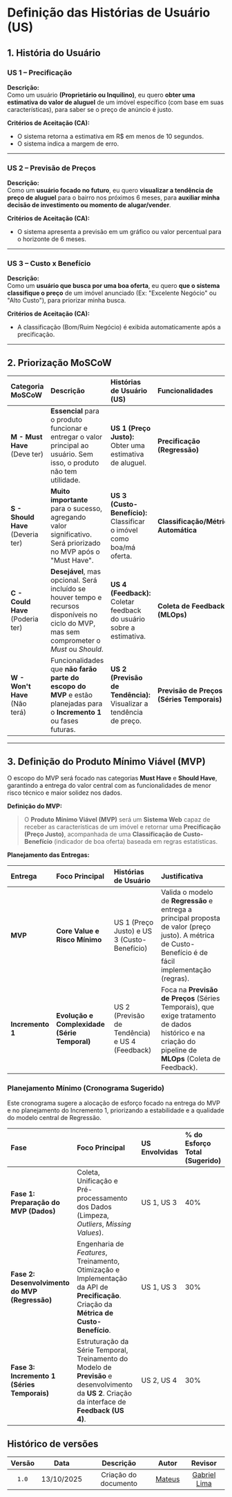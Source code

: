 # Definição das Histórias de Usuário (US)

## 1. História do Usuário

### **US 1 – Precificação**

**Descrição:**  
Como um usuário **(Proprietário ou Inquilino)**, eu quero **obter uma estimativa do valor de aluguel** de um imóvel específico (com base em suas características), para saber se o preço de anúncio é justo.  

**Critérios de Aceitação (CA):**  
- O sistema retorna a estimativa em R$ em menos de 10 segundos.  
- O sistema indica a margem de erro.  

---

### **US 2 – Previsão de Preços**

**Descrição:**  
Como um **usuário focado no futuro**, eu quero **visualizar a tendência de preço de aluguel** para o bairro nos próximos 6 meses, para **auxiliar minha decisão de investimento ou momento de alugar/vender**.  

**Critérios de Aceitação (CA):**  
- O sistema apresenta a previsão em um gráfico ou valor percentual para o horizonte de 6 meses.  

---

### **US 3 – Custo x Benefício**

**Descrição:**  
Como um **usuário que busca por uma boa oferta**, eu quero **que o sistema classifique o preço** de um imóvel anunciado (Ex: "Excelente Negócio" ou "Alto Custo"), para priorizar minha busca.  

**Critérios de Aceitação (CA):**  
- A classificação (Bom/Ruim Negócio) é exibida automaticamente após a precificação.  

---

## 2. Priorização MoSCoW


| Categoria MoSCoW | Descrição | Histórias de Usuário (US) | Funcionalidades |
| :--- | :--- | :--- | :--- |
| **M - Must Have** (Deve ter) | **Essencial** para o produto funcionar e entregar o valor principal ao usuário. Sem isso, o produto não tem utilidade. | **US 1 (Preço Justo):** Obter uma estimativa de aluguel. | **Precificação (Regressão)** |
| **S - Should Have** (Deveria ter) | **Muito importante** para o sucesso, agregando valor significativo. Será priorizado no MVP após o "Must Have". | **US 3 (Custo-Benefício):** Classificar o imóvel como boa/má oferta. | **Classificação/Métrica Automática** |
| **C - Could Have** (Poderia ter) | **Desejável**, mas opcional. Será incluído se houver tempo e recursos disponíveis no ciclo do MVP, mas sem comprometer o *Must* ou *Should*. | **US 4 (Feedback):** Coletar feedback do usuário sobre a estimativa. | **Coleta de Feedback (MLOps)** |
| **W - Won't Have** (Não terá) | Funcionalidades que **não farão parte do escopo do MVP** e estão planejadas para o **Incremento 1** ou fases futuras. | **US 2 (Previsão de Tendência):** Visualizar a tendência de preço. | **Previsão de Preços (Séries Temporais)** |

---

## 3. Definição do Produto Mínimo Viável (MVP)

O escopo do MVP será focado nas categorias **Must Have** e **Should Have**, garantindo a entrega do valor central com as funcionalidades de menor risco técnico e maior solidez nos dados.

**Definição do MVP:**

> O **Produto Mínimo Viável (MVP)** será um **Sistema Web** capaz de receber as características de um imóvel e retornar uma **Precificação (Preço Justo)**, acompanhada de uma **Classificação de Custo-Benefício** (indicador de boa oferta) baseada em regras estatísticas.

**Planejamento das Entregas:**

| Entrega | Foco Principal | Histórias de Usuário | Justificativa |
| :--- | :--- | :--- | :--- |
| **MVP** | **Core Value e Risco Mínimo** | US 1 (Preço Justo) e US 3 (Custo-Benefício) | Valida o modelo de **Regressão** e entrega a principal proposta de valor (preço justo). A métrica de Custo-Benefício é de fácil implementação (regras). |
| **Incremento 1** | **Evolução e Complexidade (Série Temporal)** | US 2 (Previsão de Tendência) e US 4 (Feedback) | Foca na **Previsão de Preços** (Séries Temporais), que exige tratamento de dados histórico e na criação do pipeline de **MLOps** (Coleta de Feedback). |

### Planejamento Mínimo (Cronograma Sugerido)

Este cronograma sugere a alocação de esforço focado na entrega do MVP e no planejamento do Incremento 1, priorizando a estabilidade e a qualidade do modelo central de Regressão.

| Fase | Foco Principal | US Envolvidas | % do Esforço Total (Sugerido) |
| :--- | :--- | :--- | :--- |
| **Fase 1: Preparação do MVP (Dados)** | Coleta, Unificação e Pré-processamento dos Dados (Limpeza, *Outliers*, *Missing Values*). | US 1, US 3 | 40% |
| **Fase 2: Desenvolvimento do MVP (Regressão)** | Engenharia de *Features*, Treinamento, Otimização e Implementação da API de **Precificação**. Criação da **Métrica de Custo-Benefício**. | US 1, US 3 | 30% |
| **Fase 3: Incremento 1 (Séries Temporais)** | Estruturação da Série Temporal, Treinamento do Modelo de **Previsão** e desenvolvimento da **US 2**. Criação da interface de **Feedback (US 4)**. | US 2, US 4 | 30% |

## Histórico de versões
| Versão | Data | Descrição | Autor | Revisor
| :-: | :-: | :-: | :-: | :-:|
|`1.0`| 13/10/2025 | Criação do documento | [Mateus]() | [Gabriel Lima](https://github.com/gabriel-lima258) |

